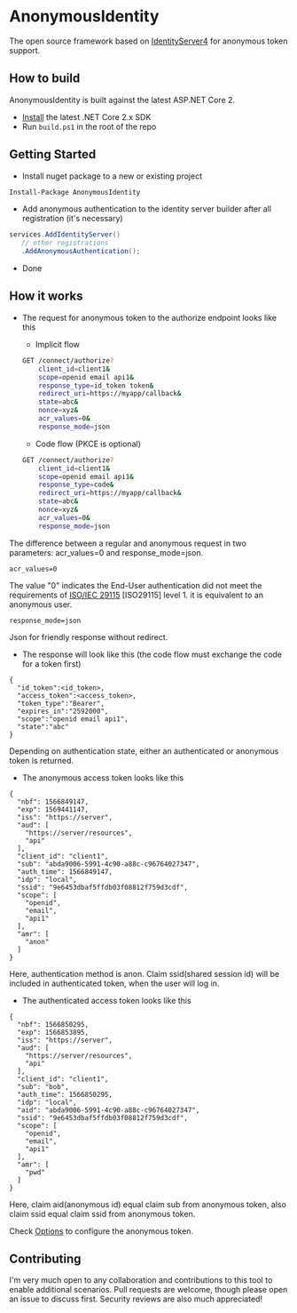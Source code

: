 # AnonymousIdentity
The open source framework based on [IdentityServer4](https://github.com/IdentityServer/IdentityServer4) for anonymous token support.

## How to build
AnonymousIdentity is built against the latest ASP.NET Core 2.

* [Install](https://www.microsoft.com/net/download/core#/current) the latest .NET Core 2.x SDK
* Run `build.ps1` in the root of the repo

## Getting Started
* Install nuget package to a new or existing project
```sh
Install-Package AnonymousIdentity
```
* Add anonymous authentication to the identity server builder after all registration (it's necessary)
```csharp
services.AddIdentityServer()
   // other registrations
   .AddAnonymousAuthentication();
```
* Done

## How it works
- The request for anonymous token to the authorize endpoint looks like this
  
  - Implicit flow
   ```sh
   GET /connect/authorize?
       client_id=client1&
       scope=openid email api1&
       response_type=id_token token&
       redirect_uri=https://myapp/callback&
       state=abc&
       nonce=xyz&
       acr_values=0&
       response_mode=json
   ```
   - Code flow (PKCE is optional)
   ```sh
   GET /connect/authorize?
       client_id=client1&
       scope=openid email api1&
       response_type=code&
       redirect_uri=https://myapp/callback&
       state=abc&
       nonce=xyz&
       acr_values=0&
       response_mode=json
   ```
The difference between a regular and anonymous request in two parameters: acr_values=0 and response_mode=json.
```
acr_values=0
```
The value "0" indicates the End-User authentication did not meet the requirements of [ISO/IEC 29115](https://openid.net/specs/openid-connect-core-1_0.html#ISO29115) [ISO29115] level 1. it is equivalent to an anonymous user.
```
response_mode=json
```
Json for friendly response without redirect.
* The response will look like this (the code flow must exchange the code for a token first)
```
{
  "id_token":<id_token>,
  "access_token":<access_token>,
  "token_type":"Bearer",
  "expires_in":"2592000",
  "scope":"openid email api1",
  "state":"abc"
}
```
Depending on authentication state, either an authenticated or anonymous token is returned.

* The anonymous access token looks like this
```
{
  "nbf": 1566849147,
  "exp": 1569441147,
  "iss": "https://server",
  "aud": [
    "https://server/resources",
    "api"
  ],
  "client_id": "client1",
  "sub": "abda9006-5991-4c90-a88c-c96764027347",
  "auth_time": 1566849147,
  "idp": "local",
  "ssid": "9e6453dbaf5ffdb03f08812f759d3cdf",
  "scope": [
    "openid",
    "email",
    "api1"
  ],
  "amr": [
    "anon"
  ]
}
```
Here, authentication method is anon. Claim ssid(shared session id) will be included in authenticated token, when the user will log in.

* The authenticated access token looks like this
```
{
  "nbf": 1566850295,
  "exp": 1566853895,
  "iss": "https://server",
  "aud": [
    "https://server/resources",
    "api"
  ],
  "client_id": "client1",
  "sub": "bob",
  "auth_time": 1566850295,
  "idp": "local",
  "aid": "abda9006-5991-4c90-a88c-c96764027347",
  "ssid": "9e6453dbaf5ffdb03f08812f759d3cdf",
  "scope": [
    "openid",
    "email",
    "api1"
  ],
  "amr": [
    "pwd"
  ]
}
```
Here, claim aid(anonymous id) equal claim sub from anonymous token, also claim ssid equal claim ssid from anonymous token.

Check [Options](https://github.com/holydk/AnonymousIdentity/blob/master/src/Configuration/DependencyInjection/Options/AnonymousIdentityServerOptions.cs) to configure the anonymous token.

## Contributing
I'm very much open to any collaboration and contributions to this tool to enable additional scenarios. Pull requests are welcome, though please open an issue to discuss first. Security reviews are also much appreciated!